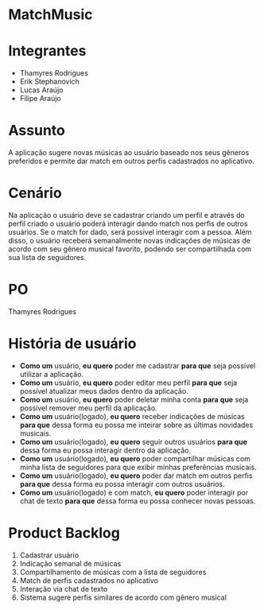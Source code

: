 # MatchMusic

# Integrantes
- Thamyres Rodrigues 
- Erik Stephanovich
- Lucas Araújo
- Filipe Araújo

# Assunto
A aplicação sugere novas músicas ao usuário baseado nos seus gêneros preferidos e permite dar match em outros perfis cadastrados no aplicativo.

# Cenário
Na aplicação o usuário deve se cadastrar criando um perfil e através do perfil criado o usuário poderá interagir dando match nos perfis de outros usuários. Se o match for dado, será possivel interagir com a pessoa. Além disso, o usuário receberá semanalmente novas indicações de músicas de acordo com seu gênero musical favorito, podendo ser compartilhada com sua lista de seguidores.

# PO
Thamyres Rodrigues 

# História de usuário
- **Como um** usuário, **eu quero** poder me cadastrar **para que** seja possível utilizar a aplicação.
- **Como um** usuário, **eu quero** poder editar meu perfil **para que** seja possível atualizar meus dados dentro da aplicação.
- **Como um** usuário, **eu quero** poder deletar minha conta **para que** seja possível remover meu perfil da aplicação.
- **Como um** usuário(logado), **eu quero** receber indicações de músicas **para que** dessa forma eu possa me inteirar sobre as últimas novidades musicais.
- **Como um** usuário(logado), **eu quero** seguir outros usuários **para que** dessa forma eu possa interagir dentro da aplicação.
- **Como um** usuário(logado), **eu quero** poder compartilhar músicas com minha lista de seguidores para que exibir minhas preferências musicais.
- **Como um** usuário(logado), **eu quero** poder dar match em outros perfis **para que** dessa forma eu possa interagir com outros usuários.
- **Como um** usuário(logado) e com match, **eu quero** poder interagir por chat de texto **para que** dessa forma eu possa conhecer novas pessoas.

# Product Backlog
1. Cadastrar usuário
2. Indicação semanal de músicas
3. Compartilhamento de músicas com a lista de seguidores
4. Match de perfis cadastrados no aplicativo
5. Interação via chat de texto
6. Sistema sugere perfis similares de acordo com gênero musical 
